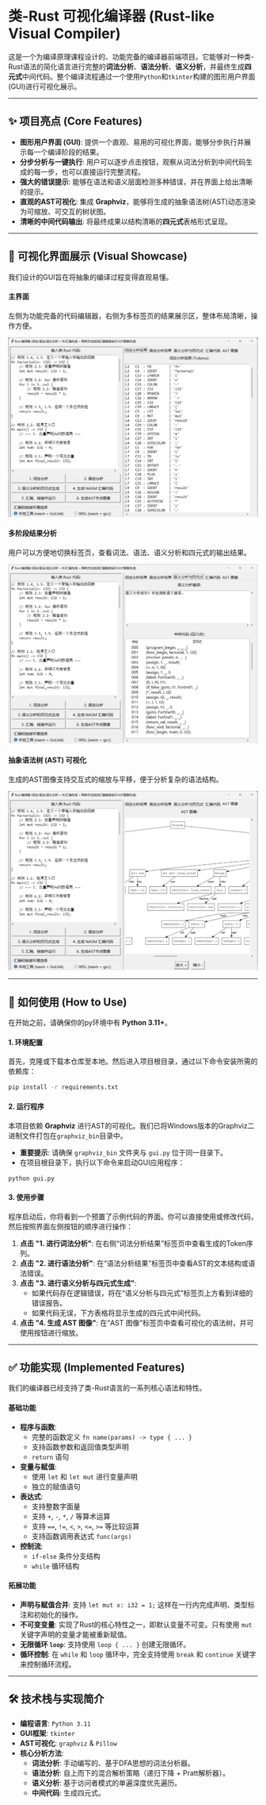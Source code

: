 


# 类-Rust 可视化编译器 (Rust-like Visual Compiler)

这是一个为编译原理课程设计的、功能完备的编译器前端项目。它能够对一种类-Rust语法的简化语言进行完整的**词法分析**、**语法分析**、**语义分析**，并最终生成**四元式**中间代码。整个编译流程通过一个使用`Python`和`tkinter`构建的图形用户界面(GUI)进行可视化展示。

---

## ✨ 项目亮点 (Core Features)

* **图形用户界面 (GUI)**: 提供一个直观、易用的可视化界面，能够分步执行并展示每一个编译阶段的结果。
* **分步分析与一键执行**: 用户可以逐步点击按钮，观察从词法分析到中间代码生成的每一步，也可以直接运行完整流程。
* **强大的错误提示**: 能够在语法和语义层面检测多种错误，并在界面上给出清晰的提示。
* **直观的AST可视化**: 集成 **Graphviz**，能够将生成的抽象语法树(AST)动态渲染为可缩放、可交互的树状图。
* **清晰的中间代码输出**: 将最终成果以结构清晰的**四元式**表格形式呈现。

---

## 📸 可视化界面展示 (Visual Showcase)

我们设计的GUI旨在将抽象的编译过程变得直观易懂。

#### 主界面
左侧为功能完备的代码编辑器，右侧为多标签页的结果展示区，整体布局清晰，操作方便。

![GUI主界面](showcase/gui_main.png)

#### 多阶段结果分析
用户可以方便地切换标签页，查看词法、语法、语义分析和四元式的输出结果。

![多阶段分析结果](showcase/gui_analysis.png)

#### 抽象语法树 (AST) 可视化
生成的AST图像支持交互式的缩放与平移，便于分析复杂的语法结构。

![AST可视化](showcase/gui_ast.png)

---

## 🚀 如何使用 (How to Use)

在开始之前，请确保你的py环境中有 **Python 3.11+**。

#### 1. 环境配置

首先，克隆或下载本仓库至本地。然后进入项目根目录，通过以下命令安装所需的依赖库：

```bash
pip install -r requirements.txt
```

#### 2. 运行程序

本项目依赖 **Graphviz** 进行AST的可视化。我们已将Windows版本的Graphviz二进制文件打包在`graphviz_bin`目录中。

* **重要提示**: 请确保 `graphviz_bin` 文件夹与 `gui.py` 位于同一目录下。
* 在项目根目录下，执行以下命令来启动GUI应用程序：

```bash
python gui.py
```

#### 3. 使用步骤

程序启动后，你将看到一个预置了示例代码的界面。你可以直接使用或修改代码，然后按照界面左侧按钮的顺序进行操作：

1.  **点击 "1. 进行词法分析"**: 在右侧“词法分析结果”标签页中查看生成的Token序列。
2.  **点击 "2. 进行语法分析"**: 在“语法分析结果”标签页中查看AST的文本结构或语法错误。
3.  **点击 "3. 进行语义分析与四元式生成"**:
    * 如果代码存在逻辑错误，将在“语义分析与四元式”标签页上方看到详细的错误报告。
    * 如果代码无误，下方表格将显示生成的四元式中间代码。
4.  **点击 "4. 生成 AST 图像"**: 在“AST 图像”标签页中查看可视化的语法树，并可使用按钮进行缩放。

---

## ✅ 功能实现 (Implemented Features)

我们的编译器已经支持了类-Rust语言的一系列核心语法和特性。

#### 基础功能

* **程序与函数**:
    * 完整的函数定义 `fn name(params) -> type { ... }`
    * 支持函数参数和返回值类型声明
    * `return` 语句
* **变量与赋值**:
    * 使用 `let` 和 `let mut` 进行变量声明
    * 独立的赋值语句
* **表达式**:
    * 支持整数字面量
    * 支持 `+`, `-`, `*`, `/` 等算术运算
    * 支持 `==`, `!=`, `<`, `>`, `<=`, `>=` 等比较运算
    * 支持函数调用表达式 `func(args)`
* **控制流**:
    * `if-else` 条件分支结构
    * `while` 循环结构

#### 拓展功能

* **声明与赋值合并**: 支持 `let mut x: i32 = 1;` 这样在一行内完成声明、类型标注和初始化的操作。
* **不可变变量**: 实现了Rust的核心特性之一，即默认变量不可变。只有使用 `mut` 关键字声明的变量才能被重新赋值。
* **无限循环 `loop`**: 支持使用 `loop { ... }` 创建无限循环。
* **循环控制**: 在 `while` 和 `loop` 循环中，完全支持使用 `break` 和 `continue` 关键字来控制循环流程。

---

## 🛠️ 技术栈与实现简介

* **编程语言**: `Python 3.11`
* **GUI框架**: `tkinter`
* **AST可视化**: `graphviz` & `Pillow`
* **核心分析方法**:
    * **词法分析**: 手动编写的、基于DFA思想的词法分析器。
    * **语法分析**: 自上而下的混合解析策略（递归下降 + Pratt解析器）。
    * **语义分析**: 基于访问者模式的单遍深度优先遍历。
    * **中间代码**: 生成四元式。

